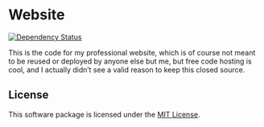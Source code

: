 # Website

[![Dependency Status](https://gemnasium.com/badges/github.com/fabschurt/website.svg)](https://gemnasium.com/github.com/fabschurt/website)

This is the code for my professional website, which is of course not meant to be
reused or deployed by anyone else but me, but free code hosting is cool, and I
actually didn’t see a valid reason to keep this closed source.

## License

This software package is licensed under the [MIT License](https://opensource.org/licenses/MIT).
